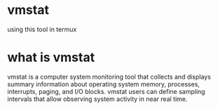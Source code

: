# vmstat
using this tool in termux

# what is vmstat
vmstat is a computer system monitoring tool that collects and displays summary information about operating system memory, processes, interrupts, paging, and I/O blocks. vmstat users can define sampling intervals that allow observing system activity in near real time.

